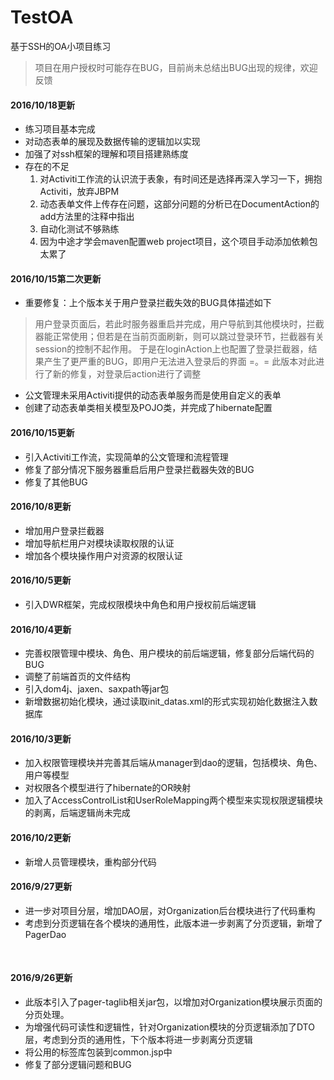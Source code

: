 # TestOA
基于SSH的OA小项目练习

> 项目在用户授权时可能存在BUG，目前尚未总结出BUG出现的规律，欢迎反馈

#### 2016/10/18更新
* 练习项目基本完成
* 对动态表单的展现及数据传输的逻辑加以实现
* 加强了对ssh框架的理解和项目搭建熟练度
* 存在的不足
	1. 对Activiti工作流的认识流于表象，有时间还是选择再深入学习一下，拥抱Activiti，放弃JBPM
	2. 动态表单文件上传存在问题，这部分问题的分析已在DocumentAction的add方法里的注释中指出
	3. 自动化测试不够熟练
	4. 因为中途才学会maven配置web project项目，这个项目手动添加依赖包太累了

#### 2016/10/15第二次更新
* 重要修复：上个版本关于用户登录拦截失效的BUG具体描述如下
> 用户登录页面后，若此时服务器重启并完成，用户导航到其他模块时，拦截器能正常使用；但若是在当前页面刷新，则可以跳过登录环节，拦截器有关session的控制不起作用。
> 于是在loginAction上也配置了登录拦截器，结果产生了更严重的BUG，即用户无法进入登录后的界面 =。= 
> 此版本对此进行了新的修复，对登录后action进行了调整

* 公文管理未采用Activiti提供的动态表单服务而是使用自定义的表单
* 创建了动态表单类相关模型及POJO类，并完成了hibernate配置

#### 2016/10/15更新
* 引入Activiti工作流，实现简单的公文管理和流程管理
* 修复了部分情况下服务器重启后用户登录拦截器失效的BUG
* 修复了其他BUG

#### 2016/10/8更新
* 增加用户登录拦截器
* 增加导航栏用户对模块读取权限的认证
* 增加各个模块操作用户对资源的权限认证

#### 2016/10/5更新
* 引入DWR框架，完成权限模块中角色和用户授权前后端逻辑

#### 2016/10/4更新
* 完善权限管理中模块、角色、用户模块的前后端逻辑，修复部分后端代码的BUG
* 调整了前端首页的文件结构
* 引入dom4j、jaxen、saxpath等jar包
* 新增数据初始化模块，通过读取init_datas.xml的形式实现初始化数据注入数据库

#### 2016/10/3更新
* 加入权限管理模块并完善其后端从manager到dao的逻辑，包括模块、角色、用户等模型
* 对权限各个模型进行了hibernate的OR映射
* 加入了AccessControlList和UserRoleMapping两个模型来实现权限逻辑模块的剥离，后端逻辑尚未完成

#### 2016/10/2更新
* 新增人员管理模块，重构部分代码

#### 2016/9/27更新
* 进一步对项目分层，增加DAO层，对Organization后台模块进行了代码重构
* 考虑到分页逻辑在各个模块的通用性，此版本进一步剥离了分页逻辑，新增了PagerDao
</br>

#### 2016/9/26更新
* 此版本引入了pager-taglib相关jar包，以增加对Organization模块展示页面的分页处理。
* 为增强代码可读性和逻辑性，针对Organization模块的分页逻辑添加了DTO层，考虑到分页的通用性，下个版本将进一步剥离分页逻辑
* 将公用的标签库包装到common.jsp中
* 修复了部分逻辑问题和BUG

